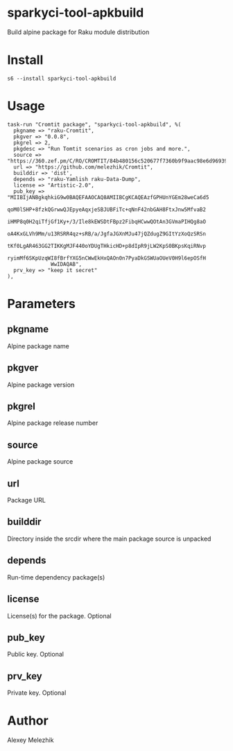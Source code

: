 # sparkyci-tool-apkbuild

Build alpine package for Raku module distribution

# Install

    s6 --install sparkyci-tool-apkbuild

# Usage

    task-run "Cromtit package", "sparkyci-tool-apkbuild", %(
      pkgname => "raku-Cromtit",
      pkgver => "0.0.8",
      pkgrel => 2,
      pkgdesc => "Run Tomtit scenarios as cron jobs and more.",
      source => "https://360.zef.pm/C/RO/CROMTIT/84b480156c520677f7360b9f9aac98e6d96939e9.tar.gz",
      url => "https://github.com/melezhik/Cromtit",
      builddir => 'dist',
      depends => "raku-Yamlish raku-Data-Dump",
      license => "Artistic-2.0",
      pub_key => "MIIBIjANBgkqhkiG9w0BAQEFAAOCAQ8AMIIBCgKCAQEAzfGPHUnYGEm28weCa6d5
                  qoM0lSHP+8fzkQGrwwQJEpyeAqxjeSBJUBFiTc+qNnF42nbGAH8FtxJnw5MfvaB2
                  iHMP8q0H2qiTfjGf1Ky+/3/Ile8kEWSDtFBpz2FibqHCwwQOtAn3GVmaPIHQg8aO
                  oA4KxGLVh9Mm/u13RSRR4qz+sRB/a/JgfaJGXnMJu47jQZdugZ9GItYzXoQzSRSn
                  tKf0LgAR463GG2TIKKgMJF440oYDUgTHkicHD+p8dIpR9jLW2KpS0BKpsKqiRNvp
                  ryimMf6SKpUzqWI8fBrfYXG5nCWwEkHxQAOn0n7PyaDkGSWUaOUeV0H9l6epOSfH
                  WwIDAQAB",
      prv_key => "keep it secret"
    ),

# Parameters

## pkgname

Alpine package name

## pkgver

Alpine package version

## pkgrel

Alpine package release number

## source

Alpine package source

## url

Package URL

## builddir

Directory inside the srcdir where the main package source is unpacked

## depends

Run-time dependency package(s)

## license

License(s) for the package. Optional

## pub_key

Public key. Optional

## prv_key

Private key. Optional

# Author

Alexey Melezhik
